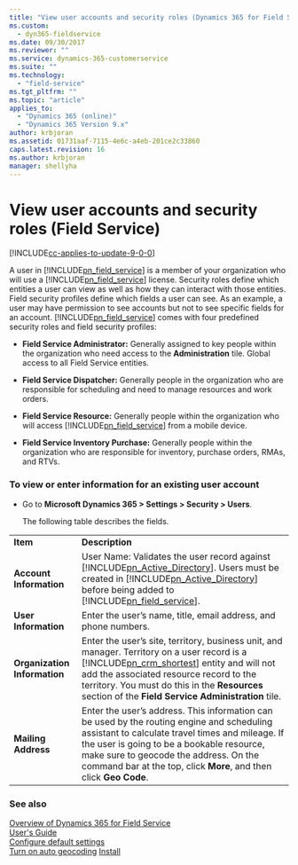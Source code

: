 ```yaml
---
title: "View user accounts and security roles (Dynamics 365 for Field Service) | MicrosoftDocs"
ms.custom:
  - dyn365-fieldservice
ms.date: 09/30/2017
ms.reviewer: ""
ms.service: dynamics-365-customerservice
ms.suite: ""
ms.technology: 
  - "field-service"
ms.tgt_pltfrm: ""
ms.topic: "article"
applies_to: 
  - "Dynamics 365 (online)"
  - "Dynamics 365 Version 9.x"
author: krbjoran
ms.assetid: 01731aaf-7115-4e6c-a4eb-201ce2c33860
caps.latest.revision: 16
ms.author: krbjoran
manager: shellyha
---
```

# View user accounts and security roles (Field Service)

[!INCLUDE[cc-applies-to-update-9-0-0](../includes/cc_applies_to_update_9_0_0.md)]

A user in [!INCLUDE[pn_field_service](../includes/pn-field-service.md)] is a member of your organization who will use a [!INCLUDE[pn_field_service](../includes/pn-field-service.md)] license. Security roles define which entities a user can view as well as how they can interact with those entities. Field security profiles define which fields a user can see. As an example, a user may have permission to see accounts but not to see specific fields for an account. [!INCLUDE[pn_field_service](../includes/pn-field-service.md)] comes with four predefined security roles and field security profiles:  
  
- **Field Service Administrator:** Generally assigned to key people within the organization who need access to the **Administration** tile. Global access to all Field Service entities.  
  
- **Field Service Dispatcher:** Generally people in the organization who are responsible for scheduling and need to manage resources and work orders.  
  
- **Field Service Resource:** Generally people within the organization who will access [!INCLUDE[pn_field_service](../includes/pn-field-service.md)] from a mobile device.  
  
- **Field Service Inventory Purchase:** Generally people within the organization who are responsible for inventory, purchase orders, RMAs, and RTVs.  
  
### To view or enter information for an existing user account  
  
- Go  to **Microsoft Dynamics 365 > Settings > Security > Users**.  
  
  The following table describes the fields.  
  
|                              |                                                                                                                                                                                                                                                                                                                                  |
|------------------------------|----------------------------------------------------------------------------------------------------------------------------------------------------------------------------------------------------------------------------------------------------------------------------------------------------------------------------------|
|           **Item**           |                                                                                                                                                         **Description**                                                                                                                                                          |
|   **Account Information**    |               User Name: Validates the user record against [!INCLUDE[pn_Active_Directory](../includes/pn-active-directory.md)]. Users must be created in [!INCLUDE[pn_Active_Directory](../includes/pn-active-directory.md)] before being added to [!INCLUDE[pn_field_service](../includes/pn-field-service.md)].                |
|     **User Information**     |                                                                                                                                 Enter the user’s name, title, email address, and phone numbers.                                                                                                                                  |
| **Organization Information** | Enter the user’s site, territory, business unit, and manager. Territory on a user record is a [!INCLUDE[pn_crm_shortest](../includes/pn-crm-shortest.md)] entity and will not add the associated resource record to the territory.  You must do this  in the **Resources** section of the **Field Service Administration** tile. |
|     **Mailing Address**      |            Enter the user’s address. This information can be used by the routing engine and scheduling assistant to calculate travel times and mileage. If the user is going to be a bookable resource, make sure to geocode the address. On the command bar at the top, click **More**, and then click **Geo Code**.            |
  
### See also  
 [Overview of Dynamics 365 for Field Service](../field-service/overview.md)<br>
 [User's Guide](../field-service/user-guide.md)   
 [Configure default settings](../field-service/configure-default-settings.md)   
 [Turn on auto geocoding](../field-service/turn-on-auto-geocoding.md)
 [Install](../field-service/install-field-service.md)
